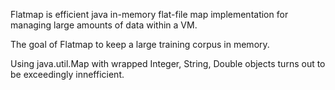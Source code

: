 Flatmap is efficient java in-memory flat-file map implementation for managing large amounts of data within a VM.

The goal of Flatmap to keep a large training corpus in memory.

Using java.util.Map with wrapped Integer, String, Double objects turns out to be exceedingly innefficient.